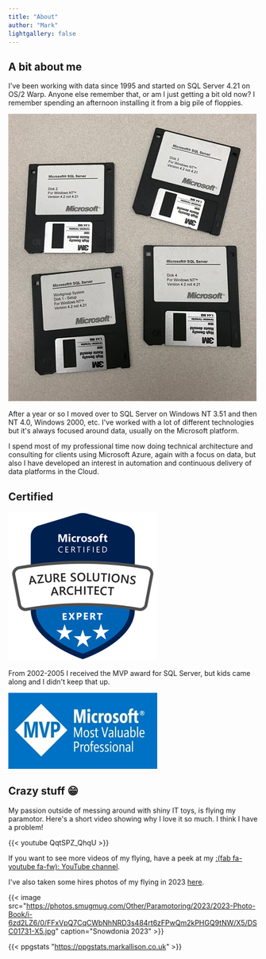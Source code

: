 ```yaml
---
title: "About"
author: "Mark"
lightgallery: false
---
```


## A bit about me

I've been working with data since 1995 and started on SQL Server 4.21 on OS/2 Warp. Anyone else remember that, or am I just getting a bit old now? I remember spending an afternoon installing it from a big pile of floppies. 

![I remember a bigger pile of floppies than this though](floppies.jpg)

After a year or so I moved over to SQL Server on Windows NT 3.51 and then NT 4.0, Windows 2000, etc. I've worked with a lot of different technologies but it's always focused around data, usually on the Microsoft platform.

I spend most of my professional time now doing technical architecture and consulting for clients using Microsoft Azure, again with a focus on data, but also I have developed an interest in automation and continuous delivery of data platforms in the Cloud.

## Certified

[![Click to Verify Azure Architect Expert](azure-solutions-architect-expert-300x300.png)](https://learn.microsoft.com/en-gb/users/markallison/credentials/5eef295753b909e1)

From 2002-2005 I received the MVP award for SQL Server, but kids came along and I didn't keep that up.

![MVP](mvp-banner-fb-300.jpg)

## Crazy stuff 😁

My passion outside of messing around with shiny IT toys, is flying my paramotor. Here's a short video showing why I love it so much. I think I have a problem!

{{< youtube QqtSPZ_QhqU >}}

If you want to see more videos of my flying, have a peek at my [:(fab fa-youtube fa-fw): YouTube channel](https://www.youtube.com/@markallisonparamotor).

I've also taken some hires photos of my flying in 2023 [here](https://markallison.smugmug.com/Other/Paramotoring/2023/2023-Photo-Book/).

{{< image src="https://photos.smugmug.com/Other/Paramotoring/2023/2023-Photo-Book/i-6zd2LZ6/0/FFxVpQ7CqCWbNhNRD3s484rt6zFPwQm2kPHGQ9tNW/X5/DSC01731-X5.jpg" caption="Snowdonia 2023" >}}

{{< ppgstats "https://ppgstats.markallison.co.uk" >}}